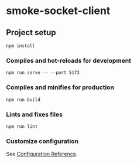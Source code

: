 # smoke-socket-client

## Project setup

```
npm install
```

### Compiles and hot-reloads for development

```
npm run serve -- --port 5173
```

### Compiles and minifies for production

```
npm run build
```

### Lints and fixes files

```
npm run lint
```

### Customize configuration

See [Configuration Reference](https://cli.vuejs.org/config/).
